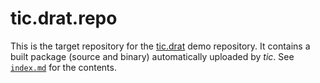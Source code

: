 # tic.drat.repo

This is the target repository for the [tic.drat](https://github.com/ropenscilabs/tic.drat) demo repository.
It contains a built package (source and binary) automatically uploaded by _tic_.
See [`index.md`](blob/master/index.md) for the contents.

